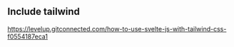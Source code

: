 ## Include tailwind
https://levelup.gitconnected.com/how-to-use-svelte-js-with-tailwind-css-f0554187eca1